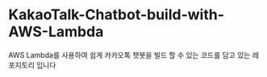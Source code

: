 # KakaoTalk-Chatbot-build-with-AWS-Lambda
AWS Lambda를 사용하여 쉽게 카카오톡 챗봇을 빌드 할 수 있는 코드를 담고 있는 레포지토리 입니다
